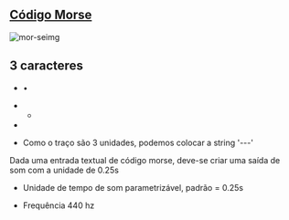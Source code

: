 ## [Código Morse](https://en.wikipedia.org/wiki/Morse_code)

![mor-seimg](https://upload.wikimedia.org/wikipedia/commons/b/b5/International_Morse_Code.svg)

## 3 caracteres

* • 
* -
*    

* Como o traço são 3 unidades, podemos colocar a string '---'

Dada uma entrada textual de código morse, deve-se criar uma saída de som com
a unidade de 0.25s

* Unidade de tempo de som parametrizável, padrão = 0.25s

* Frequência 440 hz